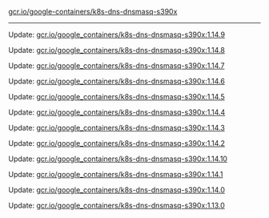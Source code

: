 [gcr.io/google-containers/k8s-dns-dnsmasq-s390x](https://hub.docker.com/r/cruse/k8s-dns-dnsmasq-s390x/tags/) 

----
Update: [gcr.io/google_containers/k8s-dns-dnsmasq-s390x:1.14.9](https://hub.docker.com/r/cruse/k8s-dns-dnsmasq-s390x/tags/)

Update: [gcr.io/google_containers/k8s-dns-dnsmasq-s390x:1.14.8](https://hub.docker.com/r/cruse/k8s-dns-dnsmasq-s390x/tags/)

Update: [gcr.io/google_containers/k8s-dns-dnsmasq-s390x:1.14.7](https://hub.docker.com/r/cruse/k8s-dns-dnsmasq-s390x/tags/)

Update: [gcr.io/google_containers/k8s-dns-dnsmasq-s390x:1.14.6](https://hub.docker.com/r/cruse/k8s-dns-dnsmasq-s390x/tags/)

Update: [gcr.io/google_containers/k8s-dns-dnsmasq-s390x:1.14.5](https://hub.docker.com/r/cruse/k8s-dns-dnsmasq-s390x/tags/)

Update: [gcr.io/google_containers/k8s-dns-dnsmasq-s390x:1.14.4](https://hub.docker.com/r/cruse/k8s-dns-dnsmasq-s390x/tags/)

Update: [gcr.io/google_containers/k8s-dns-dnsmasq-s390x:1.14.3](https://hub.docker.com/r/cruse/k8s-dns-dnsmasq-s390x/tags/)

Update: [gcr.io/google_containers/k8s-dns-dnsmasq-s390x:1.14.2](https://hub.docker.com/r/cruse/k8s-dns-dnsmasq-s390x/tags/)

Update: [gcr.io/google_containers/k8s-dns-dnsmasq-s390x:1.14.10](https://hub.docker.com/r/cruse/k8s-dns-dnsmasq-s390x/tags/)

Update: [gcr.io/google_containers/k8s-dns-dnsmasq-s390x:1.14.1](https://hub.docker.com/r/cruse/k8s-dns-dnsmasq-s390x/tags/)

Update: [gcr.io/google_containers/k8s-dns-dnsmasq-s390x:1.14.0](https://hub.docker.com/r/cruse/k8s-dns-dnsmasq-s390x/tags/)

Update: [gcr.io/google_containers/k8s-dns-dnsmasq-s390x:1.13.0](https://hub.docker.com/r/cruse/k8s-dns-dnsmasq-s390x/tags/)

